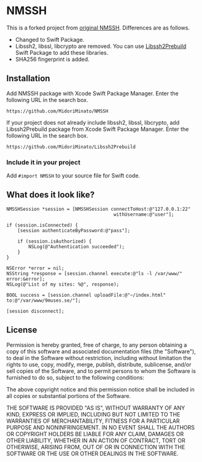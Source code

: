 # NMSSH

This is a forked project from [original NMSSH](https://github.com/NMSSH/NMSSH). Differences are as follows.

* Changed to Swift Package.
* Libssh2, libssl, libcrypto are removed. You can use [Libssh2Prebuild](https://github.com/MidoriMinato/Libssh2Prebuild) Swift Package to add these libraries.
* SHA256 fingerprint is added.

## Installation

Add NMSSH package with Xcode Swift Package Manager. Enter the following URL in the search box.

`https://github.com/MidoriMinato/NMSSH`

If your project does not already include libssh2, libssl, libcrypto, add Libssh2Prebuild package from Xcode Swift Package Manager. Enter the following URL in the search box.

`https://github.com/MidoriMinato/Libssh2Prebuild`

### Include it in your project

Add `#import NMSSH` to your source file for Swift code.

## What does it look like?

```objc
NMSSHSession *session = [NMSSHSession connectToHost:@"127.0.0.1:22"
                                       withUsername:@"user"];

if (session.isConnected) {
    [session authenticateByPassword:@"pass"];

    if (session.isAuthorized) {
        NSLog(@"Authentication succeeded");
    }
}
    
NSError *error = nil;
NSString *response = [session.channel execute:@"ls -l /var/www/" error:&error];
NSLog(@"List of my sites: %@", response);
    
BOOL success = [session.channel uploadFile:@"~/index.html" to:@"/var/www/9muses.se/"];

[session disconnect];
```

## License

Permission is hereby granted, free of charge, to any person obtaining a copy of this software and associated documentation files (the "Software"), to deal in the Software without restriction, including without limitation the rights to use, copy, modify, merge, publish, distribute, sublicense, and/or sell copies of the Software, and to permit persons to whom the Software is furnished to do so, subject to the following conditions:

The above copyright notice and this permission notice shall be included in all copies or substantial portions of the Software.

THE SOFTWARE IS PROVIDED "AS IS", WITHOUT WARRANTY OF ANY KIND, EXPRESS OR IMPLIED, INCLUDING BUT NOT LIMITED TO THE WARRANTIES OF MERCHANTABILITY, FITNESS FOR A PARTICULAR PURPOSE AND NONINFRINGEMENT. IN NO EVENT SHALL THE AUTHORS OR COPYRIGHT HOLDERS BE LIABLE FOR ANY CLAIM, DAMAGES OR OTHER LIABILITY, WHETHER IN AN ACTION OF CONTRACT, TORT OR OTHERWISE, ARISING FROM, OUT OF OR IN CONNECTION WITH THE SOFTWARE OR THE USE OR OTHER DEALINGS IN THE SOFTWARE.
